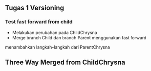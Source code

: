 ## Tugas 1 Versioning

### Test fast forward from child

- Melakukan perubahan pada ChildChrysna
- Merge branch Child dan branch Parent menggunakan fast forward

menambahkan langkah-langkah dari ParentChrysna


## Three Way Merged from ChildChrysna
